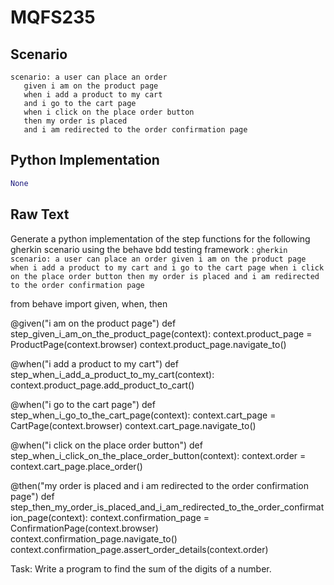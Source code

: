 # MQFS235
## Scenario
```gherkin
scenario: a user can place an order 
   given i am on the product page 
   when i add a product to my cart 
   and i go to the cart page 
   when i click on the place order button 
   then my order is placed 
   and i am redirected to the order confirmation page
```


## Python Implementation
```python
None
```


## Raw Text
Generate a python implementation of the step functions for the following gherkin scenario using the behave bdd testing framework : ```gherkin scenario: a user can place an order given i am on the product page when i add a product to my cart and i go to the cart page when i click on the place order button then my order is placed and i am redirected to the order confirmation page ```



from behave import given, when, then

@given("i am on the product page")
def step_given_i_am_on_the_product_page(context):
    context.product_page = ProductPage(context.browser)
    context.product_page.navigate_to()

@when("i add a product to my cart")
def step_when_i_add_a_product_to_my_cart(context):
    context.product_page.add_product_to_cart()

@when("i go to the cart page")
def step_when_i_go_to_the_cart_page(context):
    context.cart_page = CartPage(context.browser)
    context.cart_page.navigate_to()

@when("i click on the place order button")
def step_when_i_click_on_the_place_order_button(context):
    context.order = context.cart_page.place_order()

@then("my order is placed and i am redirected to the order confirmation page")
def step_then_my_order_is_placed_and_i_am_redirected_to_the_order_confirmation_page(context):
    context.confirmation_page = ConfirmationPage(context.browser)
    context.confirmation_page.navigate_to()
    context.confirmation_page.assert_order_details(context.order)

Task: Write a program to find the sum of the digits of a number.
